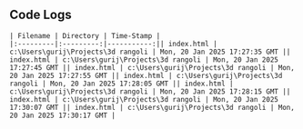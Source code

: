 ## Code Logs


    | Filename | Directory | Time-Stamp |
    |:---------|:---------:|-----------:|| index.html | c:\Users\gurij\Projects\3d rangoli | Mon, 20 Jan 2025 17:27:35 GMT || index.html | c:\Users\gurij\Projects\3d rangoli | Mon, 20 Jan 2025 17:27:45 GMT || index.html | c:\Users\gurij\Projects\3d rangoli | Mon, 20 Jan 2025 17:27:55 GMT || index.html | c:\Users\gurij\Projects\3d rangoli | Mon, 20 Jan 2025 17:28:05 GMT || index.html | c:\Users\gurij\Projects\3d rangoli | Mon, 20 Jan 2025 17:28:15 GMT || index.html | c:\Users\gurij\Projects\3d rangoli | Mon, 20 Jan 2025 17:30:07 GMT || index.html | c:\Users\gurij\Projects\3d rangoli | Mon, 20 Jan 2025 17:30:17 GMT |